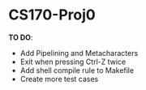 # CS170-Proj0

__TO DO__:
* Add Pipelining and Metacharacters
* Exit when pressing Ctrl-Z twice
* Add shell compile rule to Makefile
* Create more test cases
